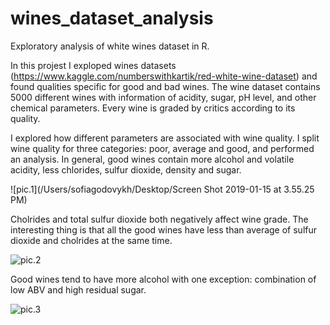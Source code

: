 # wines_dataset_analysis
Exploratory analysis of white wines dataset in R.

In this projest I exploped wines datasets (https://www.kaggle.com/numberswithkartik/red-white-wine-dataset) and found qualities specific for good and bad wines.
The wine dataset contains 5000 different wines with information of acidity, sugar, pH level, and other chemical parameters. Every wine is graded by critics according to its quality.

I explored how different parameters are associated with wine quality. I split wine quality for three categories: poor, average and good, and performed an analysis. In general, good wines contain more alcohol and volatile acidity, less chlorides, sulfur dioxide, density and sugar. 

![pic.1](/Users/sofiagodovykh/Desktop/Screen Shot 2019-01-15 at 3.55.25 PM)

Cholrides and total sulfur dioxide both negatively affect wine grade. The interesting thing is that all the good wines have less than average of sulfur dioxide and cholrides at the same time. 

![pic.2](https://www.dropbox.com/s/7rbp8s1l5r3g0sx/Screen%20Shot%202019-01-15%20at%203.54.23%20PM.png)

Good wines tend to have more alcohol with one exception: combination of low ABV and high residual sugar.

![pic.3](https://www.dropbox.com/s/2biyolduwsrgm6f/Screen%20Shot%202019-01-15%20at%204.03.24%20PM.png)
